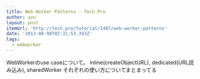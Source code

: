 ```yaml
---
title: Web Worker Patterns - Tech.Pro
author: azu
layout: post
itemUrl: 'http://tech.pro/tutorial/1487/web-worker-patterns'
date: '2013-08-08T02:31:53.393Z'
tags:
  - webworker
---
```

WebWorkerのuse caseについて。
inline(createObjectURL), dedicated(URL読み込み), sharedWorker それぞれの使い方についてまとまってる
